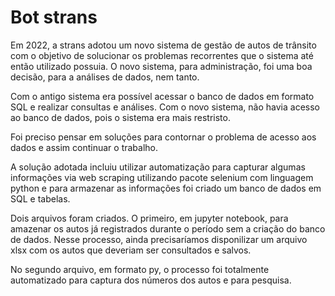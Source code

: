 # Bot strans

Em 2022, a strans adotou um novo sistema de gestão de autos de trânsito com o objetivo de solucionar os problemas recorrentes que o sistema até então utilizado possuia. O novo sistema, para administração, foi uma boa decisão, para a análises de dados, nem tanto.

Com o antigo sistema era possível acessar o banco de dados em formato SQL e realizar consultas e análises. Com o novo sistema, não havia acesso ao banco de dados, pois o sistema era mais restristo.

Foi preciso pensar em soluções para contornar o problema de acesso aos dados e assim continuar o trabalho.

A solução adotada incluiu utilizar automatização para capturar algumas informações via web scraping utilizando pacote selenium com linguagem python e para armazenar as informações foi criado um banco de dados em SQL e tabelas.

Dois arquivos foram criados. O primeiro, em jupyter notebook, para amazenar os autos já registrados durante o período sem a criação do banco de dados. Nesse processo, ainda precisaríamos disponilizar um arquivo xlsx com  os autos que deveriam ser consultados e salvos. 

No segundo arquivo, em formato py, o processo foi totalmente automatizado para captura dos números dos autos e para pesquisa. 
